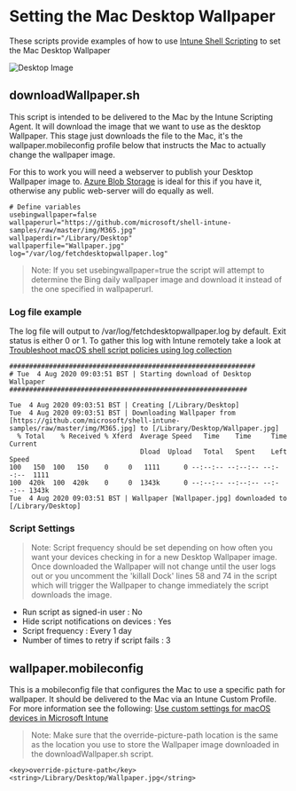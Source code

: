 # Setting the Mac Desktop Wallpaper

These scripts provide examples of how to use [Intune Shell Scripting](https://docs.microsoft.com/en-us/mem/intune/apps/macos-shell-scripts) to set the Mac Desktop Wallpaper

![Desktop Image](https://github.com/microsoft/shell-intune-samples/raw/master/img/desktop.png)

## downloadWallpaper.sh

This script is intended to be delivered to the Mac by the Intune Scripting Agent. It will download the image that we want to use as the desktop Wallpaper. This stage just downloads the file to the Mac, it's the wallpaper.mobileconfig profile below that instructs the Mac to actually change the wallpaper image.

For this to work you will need a webserver to publish your Desktop Wallpaper image to. [Azure Blob Storage](https://docs.microsoft.com/en-us/azure/storage/blobs/storage-blobs-introduction) is ideal for this if you have it, otherwise any public web-server will do equally as well.

```
# Define variables
usebingwallpaper=false
wallpaperurl="https://github.com/microsoft/shell-intune-samples/raw/master/img/M365.jpg"
wallpaperdir="/Library/Desktop"
wallpaperfile="Wallpaper.jpg"
log="/var/log/fetchdesktopwallpaper.log"
```

>Note: If you set usebingwallpaper=true the script will attempt to determine the Bing daily wallpaper image and download it instead of the one specified in wallpaperurl.

### Log file example

The log file will output to /var/log/fetchdesktopwallpaper.log by default. Exit status is either 0 or 1. To gather this log with Intune remotely take a look at  [Troubleshoot macOS shell script policies using log collection](https://docs.microsoft.com/en-us/mem/intune/apps/macos-shell-scripts#troubleshoot-macos-shell-script-policies-using-log-collection)

```
##############################################################
# Tue  4 Aug 2020 09:03:51 BST | Starting download of Desktop Wallpaper
############################################################

Tue  4 Aug 2020 09:03:51 BST | Creating [/Library/Desktop]
Tue  4 Aug 2020 09:03:51 BST | Downloading Wallpaper from [https://github.com/microsoft/shell-intune-samples/raw/master/img/M365.jpg] to [/Library/Desktop/Wallpaper.jpg]
  % Total    % Received % Xferd  Average Speed   Time    Time     Time  Current
                                 Dload  Upload   Total   Spent    Left  Speed
100   150  100   150    0     0   1111      0 --:--:-- --:--:-- --:--:--  1111
100  420k  100  420k    0     0  1343k      0 --:--:-- --:--:-- --:--:-- 1343k
Tue  4 Aug 2020 09:03:51 BST | Wallpaper [Wallpaper.jpg] downloaded to [/Library/Desktop]
```

### Script Settings

>Note: Script frequency should be set depending on how often you want your devices checking in for a new Desktop Wallpaper image. Once downloaded the Wallpaper will not change until the user logs out or you uncomment the 'killall Dock' lines 58 and 74 in the script which will trigger the Wallpaper to change immediately the script downloads the image.

- Run script as signed-in user : No
- Hide script notifications on devices : Yes
- Script frequency : Every 1 day
- Number of times to retry if script fails : 3

## wallpaper.mobileconfig

This is a mobileconfig file that configures the Mac to use a specific path for wallpaper. It should be delivered to the Mac via an Intune Custom Profile. For more information see the following: [Use custom settings for macOS devices in Microsoft Intune](https://docs.microsoft.com/en-us/mem/intune/configuration/custom-settings-macos)

>Note: Make sure that the override-picture-path location is the same as the location you use to store the Wallpaper image downloaded in the downloadWallpaper.sh script.
```
<key>override-picture-path</key>
<string>/Library/Desktop/Wallpaper.jpg</string>
```
